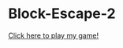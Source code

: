 # Block-Escape-2
<a href = "https://drive.google.com/open?id=0B_JpDQI3t4nLbUQ1TEFlOXRtUUE"> Click here to play my game!
</a>
